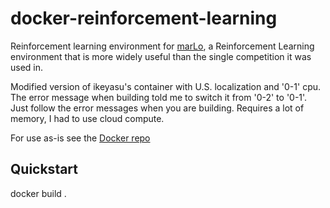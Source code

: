 
# docker-reinforcement-learning

Reinforcement learning environment for [marLo](https://github.com/crowdAI/marLo), a Reinforcement Learning environment that is more widely useful than the single competition it was used in. 

Modified version of ikeyasu's container with U.S. localization and '0-1' cpu. The error message when building told me to switch it from '0-2' to '0-1'. Just follow the error messages when you are building. Requires a lot of memory, I had to use cloud compute.

For use as-is see the [Docker repo](https://cloud.docker.com/u/albertwujj/repository/docker/albertwujj/dmarlo)

## Quickstart
docker build .

